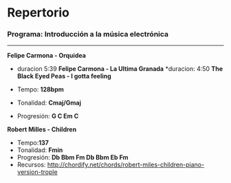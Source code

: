 # Repertorio
### Programa: Introducción a la música electrónica
------

**Felipe Carmona - Orquidea**
*  duracion
      5:39
**Felipe Carmona - La Ultima Granada**
*duracion:
      4:50
**The Black Eyed Peas - I gotta feeling**

* Tempo: **128bpm**
* Tonalidad: **Cmaj/Gmaj**
* Progresión: **G C Em C**

**Robert Milles - Children**
* Tempo:**137**
* Tonalidad: **Fmin**
* Progresión: **Db  Bbm Fm Db Bbm Eb Fm**
* Recursos: http://chordify.net/chords/robert-miles-children-piano-version-trople
